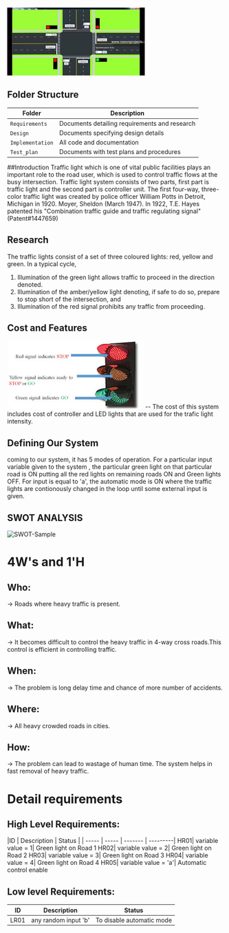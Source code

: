 


![Banner](https://github.com/ogiralasaivaishnavi/ltts_miniproject/blob/master/Requirements/four_way_traffic_control.jpg)

## Folder Structure
Folder             | Description
-------------------| -----------------------------------------
`Requirements`   | Documents detailing requirements and research
`Design`         | Documents specifying design details
`Implementation` | All code and documentation
`Test_plan`      | Documents with test plans and procedures

##Introduction
 Traffic light which is one of vital public facilities plays an important role to the road user, which is used to control traffic flows at the busy intersection.
 Traffic light system consists of two parts, first part is traffic light and the second part is controller unit. 
 The first four-way, three-color traffic light was created by police officer William Potts in Detroit, Michigan in 1920. Moyer, Sheldon (March 1947). In 1922, T.E. Hayes patented his "Combination traffic guide and traffic regulating signal" (Patent#1447659)                     

## Research
The traffic lights consist of a set of three coloured lights: red, yellow and green. 
In a typical cycle, 
1. Illumination of the green light allows traffic to proceed in the direction denoted.
2. Illumination of the amber/yellow light denoting, if safe to do so, prepare to stop short of the intersection, and 
3. Illumination of the red signal prohibits any traffic from proceeding. 
## Cost and Features
 ![lights](https://github.com/ogiralasaivaishnavi/ltts_miniproject/blob/master/Requirements/lights%20description.jpg)
--  The cost of this system includes cost of controller and LED lights that are used for the trafic light intensity.
## Defining Our System
coming to our system, it has 5 modes of operation. For a particular input variable given to the system , the particular green light on that particular road is ON putting all the red lights on remaining roads ON and Green lights OFF. 
For input is equal to 'a', the automatic mode is ON where the traffic lights are contionously changed in the loop until some external input is given.
## SWOT ANALYSIS
![SWOT-Sample](https://github.com/ogiralasaivaishnavi/ltts_miniproject/blob/master/Requirements/swot%20analysis.jpg)



# 4W&#39;s and 1&#39;H

## Who:

-> Roads where heavy traffic is present. 

## What:

-> It becomes difficult to control the heavy traffic in 4-way cross roads.This control is efficient in controlling traffic.

## When:

-> The problem is long delay time and chance of more number of accidents.

## Where:

-> All heavy crowded roads in cities.

## How:

-> The problem can lead to wastage of human time. The system helps in fast removal of heavy traffic.


# Detail requirements
## High Level Requirements:
|ID | Description | Status | 
| ----- | ----- | ------- | ---------|
HR01| variable value = 1| Green light on Road 1
HR02| variable value = 2| Green light on Road 2
HR03| variable value = 3| Green light on Road 3
HR04| variable value = 4| Green light on Road 4
HR05| variable value = 'a'| Automatic control enable




##  Low level Requirements:
 ID | Description | Status | 
| ----- | ----- | ---------|
LR01| any random input 'b'| To disable automatic mode


